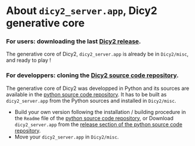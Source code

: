 # About  `dicy2_server.app`, Dicy2 generative core

### __For users:__ downloading the last [Dicy2 release](https://forum.ircam.fr/projects/releases/dicy2/).

The generative core of Dicy2, `dicy2_server.app` is already be in `Dicy2/misc`, and ready to play !


###  __For developpers:__ cloning the [Dicy2 source code repository](https://forge-2.ircam.fr/muller/dyci2_upi).

The generative core of Dicy2 was developped in Python and its sources are available in the [python source code repository](https://github.com/DYCI2/Dicy2-python). It has to be built as `dicy2_server.app` from the Python sources and installed in `Dicy2/misc`.
* Build your own version following the installation / building procedure in the `Readme` file of the [python source code repository](https://github.com/DYCI2/Dicy2-python), or Download `dicy2_server.app` from the [release section of the python source code repository](https://github.com/DYCI2/Dicy2-python/release).
* Move your `dicy2_server.app` in `Dicy2/misc`.
